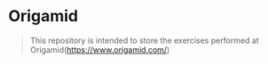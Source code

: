 # Origamid

> This repository is intended to store the exercises performed at Origamid(https://www.origamid.com/)
